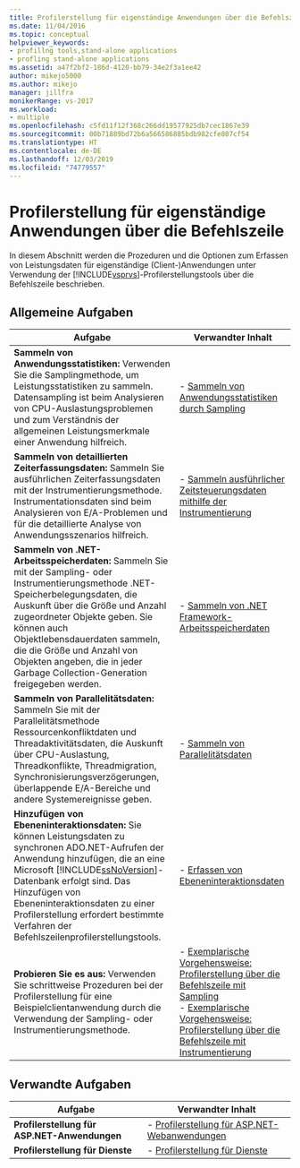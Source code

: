 ```yaml
---
title: Profilerstellung für eigenständige Anwendungen über die Befehlszeile | Microsoft-Dokumentation
ms.date: 11/04/2016
ms.topic: conceptual
helpviewer_keywords:
- profillng tools,stand-alone applications
- profling stand-alone applications
ms.assetid: a47f2bf2-186d-4120-bb79-34e2f3a1ee42
author: mikejo5000
ms.author: mikejo
manager: jillfra
monikerRange: vs-2017
ms.workload:
- multiple
ms.openlocfilehash: c5fd11f12f368c266dd19577925db7cec1867e39
ms.sourcegitcommit: 00b71889bd72b6a566586885bdb982cfe807cf54
ms.translationtype: HT
ms.contentlocale: de-DE
ms.lasthandoff: 12/03/2019
ms.locfileid: "74779557"
---
```

# <a name="command-line-profiling-of-stand-alone-applications"></a>Profilerstellung für eigenständige Anwendungen über die Befehlszeile
In diesem Abschnitt werden die Prozeduren und die Optionen zum Erfassen von Leistungsdaten für eigenständige (Client-)Anwendungen unter Verwendung der [!INCLUDE[vsprvs](../code-quality/includes/vsprvs_md.md)]-Profilerstellungstools über die Befehlszeile beschrieben.

## <a name="common-tasks"></a>Allgemeine Aufgaben

| Aufgabe | Verwandter Inhalt |
| - | - |
| **Sammeln von Anwendungsstatistiken:** Verwenden Sie die Samplingmethode, um Leistungsstatistiken zu sammeln. Datensampling ist beim Analysieren von CPU-Auslastungsproblemen und zum Verständnis der allgemeinen Leistungsmerkmale einer Anwendung hilfreich. | -   [Sammeln von Anwendungsstatistiken durch Sampling](../profiling/collecting-application-statistics-for-stand-alone-applications.md) |
| **Sammeln von detaillierten Zeiterfassungsdaten:** Sammeln Sie ausführlichen Zeiterfassungsdaten mit der Instrumentierungsmethode. Instrumentationsdaten sind beim Analysieren von E/A-Problemen und für die detaillierte Analyse von Anwendungsszenarios hilfreich. | -   [Sammeln ausführlicher Zeitsteuerungsdaten mithilfe der Instrumentierung](../profiling/collecting-detailed-timing-data-for-a-stand-alone-application.md) |
| **Sammeln von .NET-Arbeitsspeicherdaten:** Sammeln Sie mit der Sampling- oder Instrumentierungsmethode .NET-Speicherbelegungsdaten, die Auskunft über die Größe und Anzahl zugeordneter Objekte geben. Sie können auch Objektlebensdauerdaten sammeln, die die Größe und Anzahl von Objekten angeben, die in jeder Garbage Collection-Generation freigegeben werden. | -   [Sammeln von .NET Framework-Arbeitsspeicherdaten](../profiling/collecting-dotnet-framework-memory-data-for-stand-alone-applications.md) |
| **Sammeln von Parallelitätsdaten:** Sammeln Sie mit der Parallelitätsmethode Ressourcenkonfliktdaten und Threadaktivitätsdaten, die Auskunft über CPU-Auslastung, Threadkonflikte, Threadmigration, Synchronisierungsverzögerungen, überlappende E/A-Bereiche und andere Systemereignisse geben. | -   [Sammeln von Parallelitätsdaten](../profiling/collecting-concurrency-data-for-stand-alone-applications.md) |
| **Hinzufügen von Ebeneninteraktionsdaten:** Sie können Leistungsdaten zu synchronen ADO.NET-Aufrufen der Anwendung hinzufügen, die an eine Microsoft [!INCLUDE[ssNoVersion](../data-tools/includes/ssnoversion_md.md)]-Datenbank erfolgt sind. Das Hinzufügen von Ebeneninteraktionsdaten zu einer Profilerstellung erfordert bestimmte Verfahren der Befehlszeilenprofilerstellungstools. | -   [Erfassen von Ebeneninteraktionsdaten](../profiling/adding-tier-interaction-data-from-the-command-line.md) |
| **Probieren Sie es aus:** Verwenden Sie schrittweise Prozeduren bei der Profilerstellung für eine Beispielclientanwendung durch die Verwendung der Sampling- oder Instrumentierungsmethode. | -   [Exemplarische Vorgehensweise: Profilerstellung über die Befehlszeile mit Sampling](../profiling/walkthrough-command-line-profiling-using-sampling.md)<br />-   [Exemplarische Vorgehensweise: Profilerstellung über die Befehlszeile mit Instrumentierung](command-line-profiling-of-stand-alone-applications.md) |

## <a name="related-tasks"></a>Verwandte Aufgaben

|Aufgabe|Verwandter Inhalt|
|----------|---------------------|
|**Profilerstellung für ASP.NET-Anwendungen**|-   [Profilerstellung für ASP.NET-Webanwendungen](../profiling/command-line-profiling-of-aspnet-web-applications.md)|
|**Profilerstellung für Dienste**|-   [Profilerstellung für Dienste](../profiling/command-line-profiling-of-services.md)|
